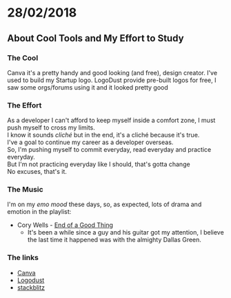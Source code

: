 # 28/02/2018
## About Cool Tools and My Effort to Study

### The Cool
Canva it's a pretty handy and good looking (and free), design creator. I've used to build my Startup logo.
LogoDust provide pre-built logos for free, I saw some orgs/forums using it and it looked pretty good    

### The Effort
As a developer I can't afford to keep myself inside a comfort zone, I must push myself to cross my limits.   
I know it sounds _cliché_ but in the end, it's a cliché because it's true.   
I've a goal to continue my career as a developer overseas.   
So, I'm pushing myself to commit everyday, read everyday and practice everyday.  
But I'm not practicing everyday like I should, that's gotta change  
No excuses, that's it.

### The Music    

I'm on my _emo mood_ these days, so, as expected, lots of drama and emotion in the playlist:

- Cory Wells - [End of a Good Thing](https://www.youtube.com/watch?v=fUFicIPGbFc)
  - It's been a while since a guy and his guitar got my attention, I believe the last time it happened was with the almighty Dallas Green.

### The links
- [Canva](https://www.canva.com/)
- [Logodust](http://logodust.com/)
- [stackblitz](https://stackblitz.com/)
